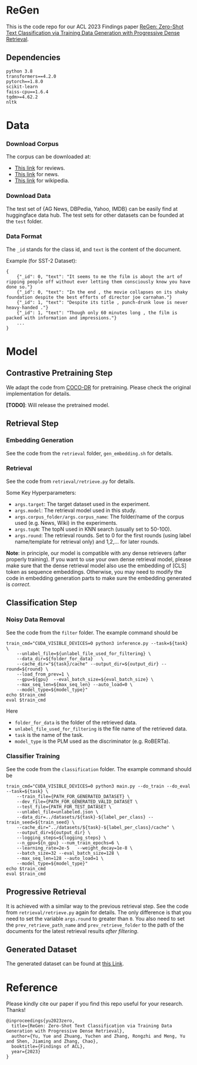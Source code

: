 # ReGen
This is the code repo for our ACL 2023 Findings paper [ReGen: Zero-Shot Text Classification via Training Data Generation with Progressive Dense Retrieval]().


## Dependencies
```
python 3.8
transformers==4.2.0
pytorch==1.8.0
scikit-learn
faiss-cpu==1.6.4
tqdm>=4.62.2
nltk
```

# Data
### Download Corpus
The corpus can be downloaded at:
- [This link](https://huggingface.co/datasets/yyu/review_corpus) for reviews.
- [This link](https://huggingface.co/datasets/yyu/news_corpus) for news.
- [This link](https://huggingface.co/datasets/yyu/wiki_corpus) for wikipedia.

### Download Data
The test set of {AG News, DBPedia, Yahoo, IMDB} can be easily find at huggingface data hub. The test sets for other datasets can be founded at the `test` folder.



### Data Format
The `_id` stands for the class id, and `text` is the content of the document.

Example (for SST-2 Dataset):
```
{
    {"_id": 0, "text": "It seems to me the film is about the art of ripping people off without ever letting them consciously know you have done so."}
    {"_id": 0, "text": "In the end , the movie collapses on its shaky foundation despite the best efforts of director joe carnahan."}
    {"_id": 1, "text": "Despite its title , punch-drunk love is never heavy-handed ."}
    {"_id": 1, "text": "Though only 60 minutes long , the film is packed with information and impressions."}
    ...
}

```
# Model 
## Contrastive Pretraining Step
We adapt the code from [COCO-DR](https://github.com/OpenMatch/COCO-DR/tree/main/COCO) for pretraining. Please check the original implementation for details. 

**[TODO]**: Will release the pretrained model.

## Retrieval Step
### Embedding Generation
See the code from the  `retrieval` folder, `gen_embedding.sh` for details.

### Retrieval
See the code from  `retrieval/retrieve.py`  for details.

Some Key Hyperparameters:
- `args.target`: The target dataset used in the experiment.
- `args.model`: The retrieval model used in this study.
- `args.corpus_folder/args.corpus_name`: The folder/name of the corpus used (e.g. News, Wiki) in the experiments.
- `args.topN`: The topN used in KNN search (usually set to 50-100).
- `args.round`: The retrieval rounds. Set to 0 for the first rounds (using label name/template for retrieval only) and 1,2,... for later rounds.

**Note**: in principle, our model is compatible with any dense retrievers (after properly training). If you want to use your own dense retrieval model, please make sure that the dense retrieval model also use the embedding of [CLS] token as sequence embeddings. Otherwise, you may need to modify the code in embedding generation parts to make sure the embedding generated is *correct*.

## Classification Step
### Noisy Data Removal
See the code from the `filter` folder. The example command should be
```
train_cmd="CUDA_VISIBLE_DEVICES=0 python3 inference.py --task=${task} \
	--unlabel_file=${unlabel_file_used_for_filtering} \
	--data_dir=${folder_for_data}	\
	--cache_dir="${task}/cache" --output_dir=${output_dir} --round=${round} \
	--load_from_prev=1 \
	--gpu=${gpu}  --eval_batch_size=${eval_batch_size} \
	--max_seq_len=${max_seq_len} --auto_load=0 \
	--model_type=${model_type}"
echo $train_cmd
eval $train_cmd
```
Here
- `folder_for_data` is the folder of the retrieved data.
- `unlabel_file_used_for_filtering` is the file name of the retrieved data.
- `task` is the name of the task.
- `model_type` is the PLM used as the discriminator (e.g. RoBERTa).

### Classifier Training
See the code from the `classification` folder. The example command should be
```
train_cmd="CUDA_VISIBLE_DEVICES=0 python3 main.py --do_train --do_eval --task=${task} \
	--train_file={PATH_FOR_GENERATED_DATASET} \
	--dev_file={PATH_FOR_GENERATED_VALID_DATASET \
	--test_file={PATH_FOR_TEST_DATASET \
	--unlabel_file=unlabeled.json \
	--data_dir=../datasets/${task}-${label_per_class} --train_seed=${train_seed} \
	--cache_dir="../datasets/${task}-${label_per_class}/cache" \
	--output_dir=${output_dir} \
	--logging_steps=${logging_steps} \
	--n_gpu=${n_gpu} --num_train_epochs=6 \
	--learning_rate=2e-5   --weight_decay=1e-8 \
	--batch_size=32 --eval_batch_size=128 \
	--max_seq_len=128 --auto_load=1 \
	--model_type=${model_type}"
echo $train_cmd
eval $train_cmd
```

## Progressive Retrieval
It is achieved with a similar way to the previous retrieval step. 
See the code from  `retrieval/retrieve.py` again for details. 
The only difference is that you need to set the variable `args.round` to greater than `0`. You also need to set the `prev_retrieve_path_name` and `prev_retrieve_folder` to the path of the documents for the latest retrieval results *after filtering*.


## Generated Dataset
The generated dataset can be found at [this Link](https://drive.google.com/drive/folders/1mW91mfNqt5COZcIJg8QMhjMoWjGMyAm-?usp=share_link).

# Reference
Please kindly cite our paper if you find this repo useful for your research. Thanks!
```
@inproceedings{yu2023zero,
  title={ReGen: Zero-Shot Text Classification via Training Data Generation with Progressive Dense Retrieval},
  author={Yu, Yue and Zhuang, Yuchen and Zhang, Rongzhi and Meng, Yu and Shen, Jiaming and Zhang, Chao},
  booktitle={Findings of ACL},
  year={2023}
}
```
